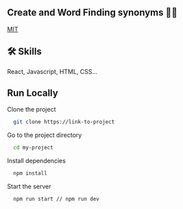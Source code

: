 
## Create and Word Finding synonyms 🕵🏼

[MIT](https://choosealicense.com/licenses/mit/)


## 🛠 Skills
React, Javascript, HTML, CSS...


## Run Locally

Clone the project

```bash
  git clone https://link-to-project
```

Go to the project directory

```bash
  cd my-project
```

Install dependencies

```bash
  npm install
```

Start the server

```bash
  npm run start // npm run dev
```

